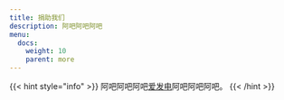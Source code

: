 ```yaml
---
title: 捐助我们
description: 阿吧阿吧阿吧
menu:
  docs:
    weight: 10
    parent: more
---
```


{{< hint style="info" >}}
阿吧阿吧阿吧[爱发电](http://afdian.net/@monado_ren)阿吧阿吧阿吧。
{{< /hint >}}